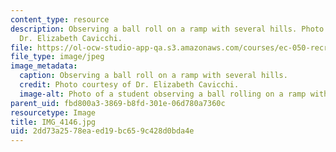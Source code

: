 ```yaml
---
content_type: resource
description: Observing a ball roll on a ramp with several hills. Photo courtesy of
  Dr. Elizabeth Cavicchi.
file: https://ol-ocw-studio-app-qa.s3.amazonaws.com/courses/ec-050-recreate-experiments-from-history-inform-the-future-from-the-past-galileo-january-iap-2010/2dd73a2578eaed19bc659c428d0bda4e_IMG_4146.jpg
file_type: image/jpeg
image_metadata:
  caption: Observing a ball roll on a ramp with several hills.
  credit: Photo courtesy of Dr. Elizabeth Cavicchi.
  image-alt: Photo of a student observing a ball rolling on a ramp with multiple hills.
parent_uid: fbd800a3-3869-b8fd-301e-06d780a7360c
resourcetype: Image
title: IMG_4146.jpg
uid: 2dd73a25-78ea-ed19-bc65-9c428d0bda4e
---
```

